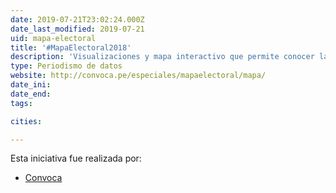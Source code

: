 ```yaml
---
date: 2019-07-21T23:02:24.000Z
date_last_modified: 2019-07-21
uid: mapa-electoral
title: '#MapaElectoral2018'
description: 'Visualizaciones y mapa interactivo que permite conocer la participación de organizaciones políticas por región, partidos políticos y movimientos regionales en el Perú.'
type: Periodismo de datos
website: http://convoca.pe/especiales/mapaelectoral/mapa/
date_ini: 
date_end: 
tags:

cities: 

---
```


Esta iniciativa fue realizada por:

- [Convoca](/organizaciones/convoca)
